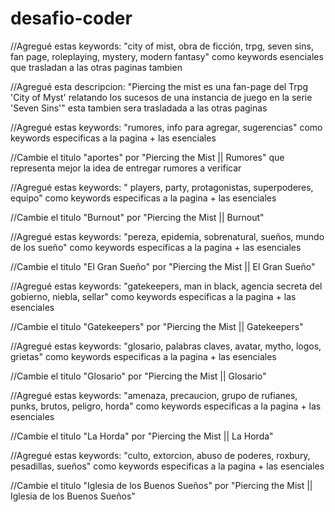 # desafio-coder

<!-- index.html -->

//Agregué estas keywords: "city of mist, obra de ficción, trpg, seven sins, fan page, roleplaying, mystery, modern fantasy" 
como keywords esenciales que trasladan a las otras paginas tambien

//Agregué esta descripcion: "Piercing the mist es una fan-page del Trpg 'City of Myst' relatando los sucesos de una instancia de juego en la serie 'Seven Sins'" 
esta tambien sera trasladada a las otras paginas

<!-- aportes.html -->

//Agregué estas keywords: "rumores, info para agregar, sugerencias" 
como keywords especificas a la pagina + las esenciales

//Cambie el titulo "aportes" por "Piercing the Mist || Rumores" que representa mejor la idea de entregar rumores a verificar

<!-- burnout.html -->

//Agregué estas keywords: " players, party, protagonistas, superpoderes, equipo" 
como keywords especificas a la pagina + las esenciales

//Cambie el titulo "Burnout" por "Piercing the Mist || Burnout" 

<!-- el-gran-sueño.html -->

//Agregué estas keywords: "pereza, epidemia, sobrenatural, sueños, mundo de los sueño"
como keywords especificas a la pagina + las esenciales

//Cambie el titulo "El Gran Sueño" por "Piercing the Mist || El Gran Sueño"

<!-- gatekeepers.html -->

//Agregué estas keywords: "gatekeepers, man in black, agencia secreta del gobierno, niebla, sellar"
como keywords especificas a la pagina + las esenciales

//Cambie el titulo "Gatekeepers" por "Piercing the Mist || Gatekeepers"

<!-- glosario.html -->

//Agregué estas keywords: "glosario, palabras claves, avatar, mytho, logos, grietas"
como keywords especificas a la pagina + las esenciales

//Cambie el titulo "Glosario" por "Piercing the Mist || Glosario"

<!-- horda.html -->

//Agregué estas keywords: "amenaza, precaucion, grupo de rufianes, punks, brutos, peligro, horda"
como keywords especificas a la pagina + las esenciales

//Cambie el titulo "La Horda" por "Piercing the Mist || La Horda"

<!-- iglesia.html -->

//Agregué estas keywords: "culto, extorcion, abuso de poderes, roxbury, pesadillas, sueños"
como keywords especificas a la pagina + las esenciales

//Cambie el titulo "Iglesia de los Buenos Sueños" por "Piercing the Mist || Iglesia de los Buenos Sueños"
